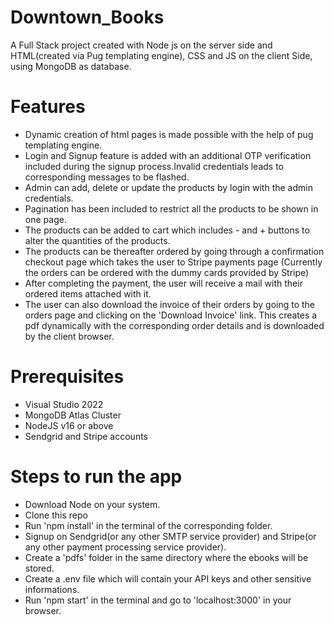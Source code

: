 # Downtown_Books
A Full Stack project created with Node js on the server side and HTML(created via Pug templating engine), CSS and JS on the client Side, using MongoDB as database.

# Features

  - Dynamic creation of html pages is made possible with the help of pug templating engine.
  - Login and Signup feature is added with an additional OTP verification included during the signup process.Invalid credentials leads to corresponding messages to be flashed.
  - Admin can add, delete or update the products by login with the admin credentials.
  - Pagination has been included to restrict all the products to be shown in one page.
  - The products can be added to cart which includes - and + buttons to alter the quantities of the products.
  - The products can be thereafter ordered by going through a confirmation checkout page which takes the user to Stripe payments page (Currently the orders can be ordered with the dummy cards provided by Stripe)
  - After completing the payment, the user will receive a mail with their ordered items attached with it.
  - The user can also download the invoice of their orders by going to the orders page and clicking on the 'Download Invoice' link. This creates a pdf dynamically with the corresponding order details and is downloaded by the client browser.

# Prerequisites

  - Visual Studio 2022
  - MongoDB Atlas Cluster
  - NodeJS v16 or above
  - Sendgrid and Stripe accounts

# Steps to run the app

  - Download Node on your system.
  - Clone this repo
  - Run 'npm install' in the terminal of the corresponding folder.
  - Signup on Sendgrid(or any other SMTP service provider) and Stripe(or any other payment processing service provider).
  - Create a 'pdfs' folder in the same directory where the ebooks will be stored.
  - Create a .env file which will contain your API keys and other sensitive informations.
  - Run 'npm start' in the terminal and go to 'localhost:3000' in your browser.
